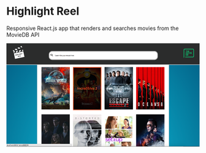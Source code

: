 # Highlight Reel

Responsive React.js app that renders and searches movies from the MovieDB API

![](https://github.com/chrisbradshaw/highlight-reel/blob/master/src/img/app-screenshot-lg.png)
